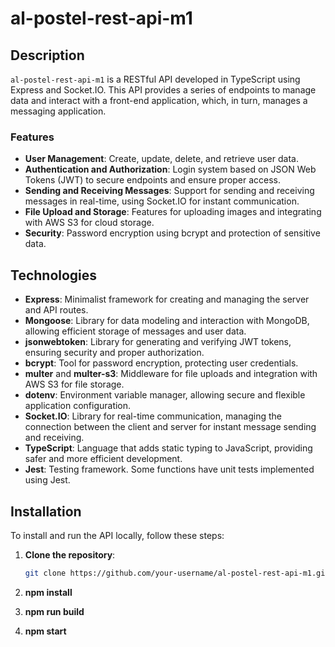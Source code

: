 # al-postel-rest-api-m1

## Description

`al-postel-rest-api-m1` is a RESTful API developed in TypeScript using Express and Socket.IO. This API provides a series of endpoints to manage data and interact with a front-end application, which, in turn, manages a messaging application.

### Features

- **User Management**: Create, update, delete, and retrieve user data.
- **Authentication and Authorization**: Login system based on JSON Web Tokens (JWT) to secure endpoints and ensure proper access.
- **Sending and Receiving Messages**: Support for sending and receiving messages in real-time, using Socket.IO for instant communication.
- **File Upload and Storage**: Features for uploading images and integrating with AWS S3 for cloud storage.
- **Security**: Password encryption using bcrypt and protection of sensitive data.

## Technologies

- **Express**: Minimalist framework for creating and managing the server and API routes.
- **Mongoose**: Library for data modeling and interaction with MongoDB, allowing efficient storage of messages and user data.
- **jsonwebtoken**: Library for generating and verifying JWT tokens, ensuring security and proper authorization.
- **bcrypt**: Tool for password encryption, protecting user credentials.
- **multer** and **multer-s3**: Middleware for file uploads and integration with AWS S3 for file storage.
- **dotenv**: Environment variable manager, allowing secure and flexible application configuration.
- **Socket.IO**: Library for real-time communication, managing the connection between the client and server for instant message sending and receiving.
- **TypeScript**: Language that adds static typing to JavaScript, providing safer and more efficient development.
- **Jest**: Testing framework. Some functions have unit tests implemented using Jest.
## Installation

To install and run the API locally, follow these steps:

1. **Clone the repository**:

   ```bash
   git clone https://github.com/your-username/al-postel-rest-api-m1.git

2. **npm install**

3. **npm run build**

4. **npm start**